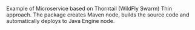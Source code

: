 Example of Microservice based on Thorntail (WildFly Swarm) Thin approach. The package creates Maven node, builds the source code and automatically deploys to Java Engine node.
